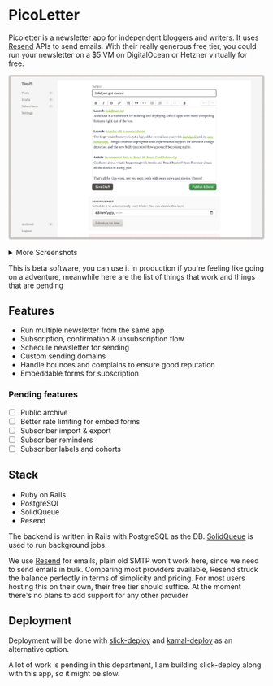 # PicoLetter

Picoletter is a newsletter app for independent bloggers and writers. It uses [Resend](htttps://resend.com) APIs to send emails. With their really generous free tier, you could run your newsletter on a $5 VM on DigitalOcean or Hetzner virtually for free.

![compose](.github/screenshots/compose.webp)

<details>

<summary> More Screenshots </summary>

![design](.github/screenshots/design.webp)
![embed](.github/screenshots/embed.webp)
![published](.github/screenshots/published.webp)

</details>

This is beta software, you can use it in production if you're feeling like going on a adventure, meanwhile here are the list of things that work and things that are pending

## Features

- Run multiple newsletter from the same app
- Subscription, confirmation & unsubscription flow
- Schedule newsletter for sending
- Custom sending domains
- Handle bounces and complains to ensure good reputation
- Embeddable forms for subscription

### Pending features

- [ ] Public archive
- [ ] Better rate limiting for embed forms
- [ ] Subscriber import & export
- [ ] Subscriber reminders
- [ ] Subscriber labels and cohorts

## Stack

- Ruby on Rails
- PostgreSQl
- SolidQueue
- Resend

The backend is written in Rails with PostgreSQL as the DB. [SolidQueue](https://github.com/rails/solid_queue) is used to run background jobs.

We use [Resend](https://resend.com/) for emails, plain old SMTP won't work here, since we need to send emails in bulk. Comparing most providers available, Resend struck the balance perfectly in terms of simplicity and pricing. For most users hosting this on their own, their free tier should suffice. At the moment there's no plans to add support for any other provider

## Deployment

Deployment will be done with [slick-deploy](https://github.com/scmmishra/slick-deploy) and [kamal-deploy](https://kamal-deploy.org) as an alternative option.

A lot of work is pending in this department, I am building slick-deploy along with this app, so it might be slow.

